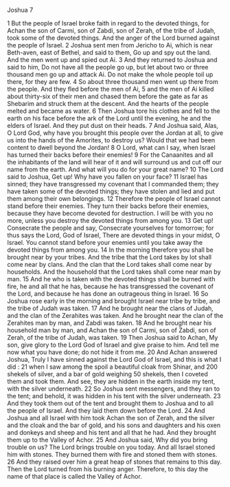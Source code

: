 Joshua 7

1	But the people of Israel broke faith in regard to the devoted things, for Achan the son of Carmi, son of Zabdi, son of Zerah, of the tribe of Judah, took some of the devoted things. And the anger of the Lord burned against the people of Israel.
2	Joshua sent men from Jericho to Ai, which is near Beth-aven, east of Bethel, and said to them, Go up and spy out the land. And the men went up and spied out Ai.
3	And they returned to Joshua and said to him, Do not have all the people go up, but let about two or three thousand men go up and attack Ai. Do not make the whole people toil up there, for they are few.
4	So about three thousand men went up there from the people. And they fled before the men of Ai,
5	and the men of Ai killed about thirty-six of their men and chased them before the gate as far as Shebarim and struck them at the descent. And the hearts of the people melted and became as water.
6	Then Joshua tore his clothes and fell to the earth on his face before the ark of the Lord until the evening, he and the elders of Israel. And they put dust on their heads.
7	And Joshua said, Alas, O Lord God, why have you brought this people over the Jordan at all, to give us into the hands of the Amorites, to destroy us? Would that we had been content to dwell beyond the Jordan!
8	O Lord, what can I say, when Israel has turned their backs before their enemies!
9	For the Canaanites and all the inhabitants of the land will hear of it and will surround us and cut off our name from the earth. And what will you do for your great name?
10	The Lord said to Joshua, Get up! Why have you fallen on your face?
11	Israel has sinned; they have transgressed my covenant that I commanded them; they have taken some of the devoted things; they have stolen and lied and put them among their own belongings.
12	Therefore the people of Israel cannot stand before their enemies. They turn their backs before their enemies, because they have become devoted for destruction. I will be with you no more, unless you destroy the devoted things from among you.
13	Get up! Consecrate the people and say, Consecrate yourselves for tomorrow; for thus says the Lord, God of Israel, There are devoted things in your midst, O Israel. You cannot stand before your enemies until you take away the devoted things from among you.
14	In the morning therefore you shall be brought near by your tribes. And the tribe that the Lord takes by lot shall come near by clans. And the clan that the Lord takes shall come near by households. And the household that the Lord takes shall come near man by man.
15	And he who is taken with the devoted things shall be burned with fire, he and all that he has, because he has transgressed the covenant of the Lord, and because he has done an outrageous thing in Israel.
16	So Joshua rose early in the morning and brought Israel near tribe by tribe, and the tribe of Judah was taken.
17	And he brought near the clans of Judah, and the clan of the Zerahites was taken. And he brought near the clan of the Zerahites man by man, and Zabdi was taken.
18	And he brought near his household man by man, and Achan the son of Carmi, son of Zabdi, son of Zerah, of the tribe of Judah, was taken.
19	Then Joshua said to Achan, My son, give glory to the Lord God of Israel and give praise to him. And tell me now what you have done; do not hide it from me.
20	And Achan answered Joshua, Truly I have sinned against the Lord God of Israel, and this is what I did :
21	when I saw among the spoil a beautiful cloak from Shinar, and 200 shekels of silver, and a bar of gold weighing 50 shekels, then I coveted them and took them. And see, they are hidden in the earth inside my tent, with the silver underneath.
22	So Joshua sent messengers, and they ran to the tent; and behold, it was hidden in his tent with the silver underneath.
23	And they took them out of the tent and brought them to Joshua and to all the people of Israel. And they laid them down before the Lord.
24	And Joshua and all Israel with him took Achan the son of Zerah, and the silver and the cloak and the bar of gold, and his sons and daughters and his oxen and donkeys and sheep and his tent and all that he had. And they brought them up to the Valley of Achor.
25	And Joshua said, Why did you bring trouble on us? The Lord brings trouble on you today. And all Israel stoned him with stones. They burned them with fire and stoned them with stones.
26	And they raised over him a great heap of stones that remains to this day. Then the Lord turned from his burning anger. Therefore, to this day the name of that place is called the Valley of Achor.

